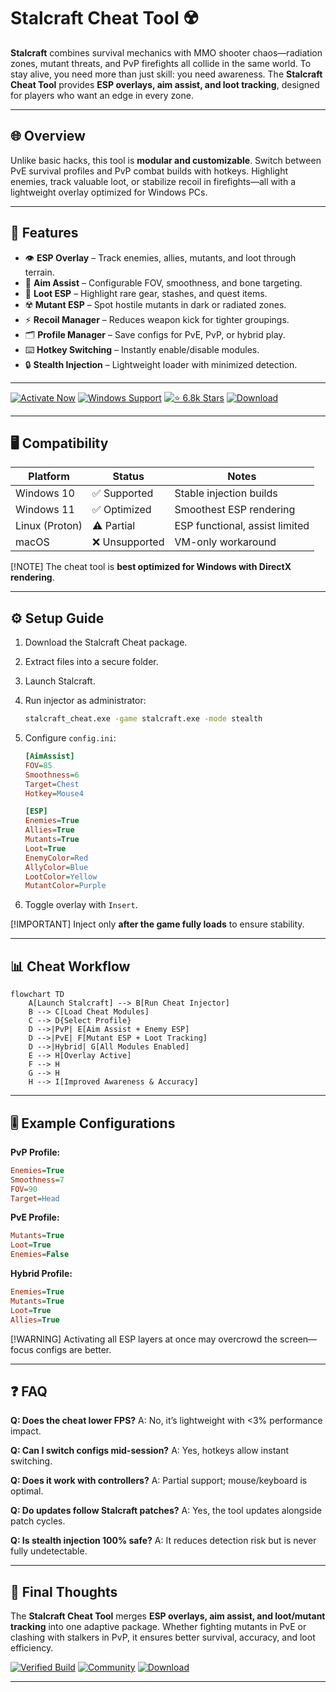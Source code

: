 # Stalcraft Cheat Tool ☢️

**Stalcraft** combines survival mechanics with MMO shooter chaos—radiation zones, mutant threats, and PvP firefights all collide in the same world. To stay alive, you need more than just skill: you need awareness. The **Stalcraft Cheat Tool** provides **ESP overlays, aim assist, and loot tracking**, designed for players who want an edge in every zone.

---

## 🌐 Overview

Unlike basic hacks, this tool is **modular and customizable**. Switch between PvE survival profiles and PvP combat builds with hotkeys. Highlight enemies, track valuable loot, or stabilize recoil in firefights—all with a lightweight overlay optimized for Windows PCs.

---

## 🔑 Features

* 👁 **ESP Overlay** – Track enemies, allies, mutants, and loot through terrain.
* 🎯 **Aim Assist** – Configurable FOV, smoothness, and bone targeting.
* 💎 **Loot ESP** – Highlight rare gear, stashes, and quest items.
* ☢️ **Mutant ESP** – Spot hostile mutants in dark or radiated zones.
* ⚡ **Recoil Manager** – Reduces weapon kick for tighter groupings.
* 🗂 **Profile Manager** – Save configs for PvE, PvP, or hybrid play.
* ⌨️ **Hotkey Switching** – Instantly enable/disable modules.
* 🔒 **Stealth Injection** – Lightweight loader with minimized detection.

---

[![Activate Now](https://img.shields.io/badge/Activate-Now-red?logo=rocket\&style=for-the-badge)](#)
[![Windows Support](https://img.shields.io/badge/Windows-10%2F11-blue?logo=windows\&style=for-the-badge)](#)
[![⭐️ 6.8k Stars](https://img.shields.io/badge/GitHub-6.8k_Stars-green?logo=github\&style=for-the-badge)](#)
[![Download](https://img.shields.io/badge/Download-Latest-brightgreen?logo=github\&style=for-the-badge)](#)

---

## 🖥 Compatibility

| Platform       | Status        | Notes                          |
| -------------- | ------------- | ------------------------------ |
| Windows 10     | ✅ Supported   | Stable injection builds        |
| Windows 11     | ✅ Optimized   | Smoothest ESP rendering        |
| Linux (Proton) | ⚠️ Partial    | ESP functional, assist limited |
| macOS          | ❌ Unsupported | VM-only workaround             |

\[!NOTE]
The cheat tool is **best optimized for Windows with DirectX rendering**.

---

## ⚙️ Setup Guide

1. Download the Stalcraft Cheat package.

2. Extract files into a secure folder.

3. Launch Stalcraft.

4. Run injector as administrator:

   ```bash
   stalcraft_cheat.exe -game stalcraft.exe -mode stealth
   ```

5. Configure `config.ini`:

   ```ini
   [AimAssist]
   FOV=85
   Smoothness=6
   Target=Chest
   Hotkey=Mouse4

   [ESP]
   Enemies=True
   Allies=True
   Mutants=True
   Loot=True
   EnemyColor=Red
   AllyColor=Blue
   LootColor=Yellow
   MutantColor=Purple
   ```

6. Toggle overlay with `Insert`.

\[!IMPORTANT]
Inject only **after the game fully loads** to ensure stability.

---

## 📊 Cheat Workflow

```mermaid
flowchart TD
    A[Launch Stalcraft] --> B[Run Cheat Injector]
    B --> C[Load Cheat Modules]
    C --> D{Select Profile}
    D -->|PvP| E[Aim Assist + Enemy ESP]
    D -->|PvE| F[Mutant ESP + Loot Tracking]
    D -->|Hybrid| G[All Modules Enabled]
    E --> H[Overlay Active]
    F --> H
    G --> H
    H --> I[Improved Awareness & Accuracy]
```

---

## 🎚 Example Configurations

**PvP Profile:**

```ini
Enemies=True
Smoothness=7
FOV=90
Target=Head
```

**PvE Profile:**

```ini
Mutants=True
Loot=True
Enemies=False
```

**Hybrid Profile:**

```ini
Enemies=True
Mutants=True
Loot=True
Allies=True
```

\[!WARNING]
Activating all ESP layers at once may overcrowd the screen—focus configs are better.

---

## ❓ FAQ

**Q: Does the cheat lower FPS?**
A: No, it’s lightweight with <3% performance impact.

**Q: Can I switch configs mid-session?**
A: Yes, hotkeys allow instant switching.

**Q: Does it work with controllers?**
A: Partial support; mouse/keyboard is optimal.

**Q: Do updates follow Stalcraft patches?**
A: Yes, the tool updates alongside patch cycles.

**Q: Is stealth injection 100% safe?**
A: It reduces detection risk but is never fully undetectable.

---

## 🚀 Final Thoughts

The **Stalcraft Cheat Tool** merges **ESP overlays, aim assist, and loot/mutant tracking** into one adaptive package. Whether fighting mutants in PvE or clashing with stalkers in PvP, it ensures better survival, accuracy, and loot efficiency.

[![Verified Build](https://img.shields.io/badge/Verified-Build-success?logo=github\&style=for-the-badge)](#)
[![Community](https://img.shields.io/badge/Join-Community-purple?logo=discord\&style=for-the-badge)](#)
[![Download](https://img.shields.io/badge/Download-Now-orange?logo=github\&style=for-the-badge)](#)

---

